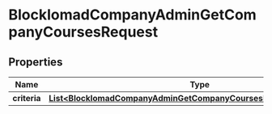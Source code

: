 

# BlockIomadCompanyAdminGetCompanyCoursesRequest


## Properties

| Name | Type | Description | Notes |
|------------ | ------------- | ------------- | -------------|
|**criteria** | [**List&lt;BlockIomadCompanyAdminGetCompanyCoursesRequestCriteriaInner&gt;**](BlockIomadCompanyAdminGetCompanyCoursesRequestCriteriaInner.md) |  |  |



